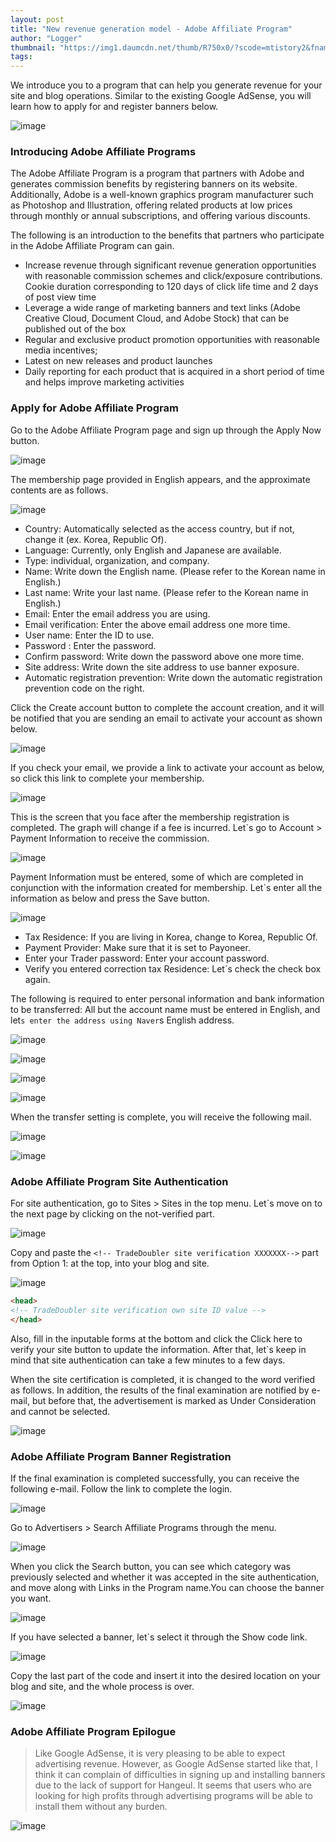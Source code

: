 ```yaml
---
layout: post
title: "New revenue generation model - Adobe Affiliate Program"
author: "Logger"
thumbnail: "https://img1.daumcdn.net/thumb/R750x0/?scode=mtistory2&fname=https%3A%2F%2Ft1.daumcdn.net%2Fcfile%2Ftistory%2F2456564D58C2729A27"
tags: 
---
```



We introduce you to a program that can help you generate revenue for your site and blog operations. Similar to the existing Google AdSense, you will learn how to apply for and register banners below.

![image](https://t1.daumcdn.net/cfile/tistory/2456564D58C2729A27)

### Introducing Adobe Affiliate Programs

The Adobe Affiliate Program is a program that partners with Adobe and generates commission benefits by registering banners on its website. Additionally, Adobe is a well-known graphics program manufacturer such as Photoshop and Illustration, offering related products at low prices through monthly or annual subscriptions, and offering various discounts.

The following is an introduction to the benefits that partners who participate in the Adobe Affiliate Program can gain.

- Increase revenue through significant revenue generation opportunities with reasonable commission schemes and click/exposure contributions. Cookie duration corresponding to 120 days of click life time and 2 days of post view time
- Leverage a wide range of marketing banners and text links (Adobe Creative Cloud, Document Cloud, and Adobe Stock) that can be published out of the box
- Regular and exclusive product promotion opportunities with reasonable media incentives;
- Latest on new releases and product launches
- Daily reporting for each product that is acquired in a short period of time and helps improve marketing activities

### Apply for Adobe Affiliate Program

Go to the Adobe Affiliate Program page and sign up through the Apply Now button.

![image](https://t1.daumcdn.net/cfile/tistory/2213514F58C27C612A)

The membership page provided in English appears, and the approximate contents are as follows.

![image](https://t1.daumcdn.net/cfile/tistory/242A034B58C289361C)

- Country: Automatically selected as the access country, but if not, change it (ex. Korea, Republic Of).
- Language: Currently, only English and Japanese are available.
- Type: individual, organization, and company.
- Name: Write down the English name. (Please refer to the Korean name in English.)
- Last name: Write your last name. (Please refer to the Korean name in English.)
- Email: Enter the email address you are using.
- Email verification: Enter the above email address one more time.
- User name: Enter the ID to use.
- Password : Enter the password.
- Confirm password: Write down the password above one more time.
- Site address: Write down the site address to use banner exposure.
- Automatic registration prevention: Write down the automatic registration prevention code on the right.

Click the Create account button to complete the account creation, and it will be notified that you are sending an email to activate your account as shown below.

![image](https://t1.daumcdn.net/cfile/tistory/25310F3858C2918519)

If you check your email, we provide a link to activate your account as below, so click this link to complete your membership.

![image](https://t1.daumcdn.net/cfile/tistory/233A754558C2A84507)

This is the screen that you face after the membership registration is completed. The graph will change if a fee is incurred. Let`s go to Account > Payment Information to receive the commission.

![image](https://t1.daumcdn.net/cfile/tistory/22223F4858C2BA0129)

Payment Information must be entered, some of which are completed in conjunction with the information created for membership. Let`s enter all the information as below and press the Save button.

![image](https://t1.daumcdn.net/cfile/tistory/272D933458C2BF951B)

- Tax Residence: If you are living in Korea, change to Korea, Republic Of.
- Payment Provider: Make sure that it is set to Payoneer.
- Enter your Trader password: Enter your account password.
- Verify you entered correction tax Residence: Let`s check the check box again.

The following is required to enter personal information and bank information to be transferred: All but the account name must be entered in English, and let`s enter the address using Naver`s English address.

![image](https://t1.daumcdn.net/cfile/tistory/276FA94358C2C4D012)

![image](https://t1.daumcdn.net/cfile/tistory/221B3F3E58C2C7A410)

![image](https://t1.daumcdn.net/cfile/tistory/2662B04658C2C84B07)

![image](https://t1.daumcdn.net/cfile/tistory/23013F4C58C2CB370E)

When the transfer setting is complete, you will receive the following mail.

![image](https://t1.daumcdn.net/cfile/tistory/242DD04E58C2CBA52B)

![image](https://t1.daumcdn.net/cfile/tistory/2202864E58C2D8FE22)

### Adobe Affiliate Program Site Authentication

For site authentication, go to Sites > Sites in the top menu. Let`s move on to the next page by clicking on the not-verified part.

![image](https://t1.daumcdn.net/cfile/tistory/2660153A58C2DA452C)

Copy and paste the `<!-- TradeDoubler site verification XXXXXXX-->` part from Option 1: at the top, into your blog and site.

![image](https://t1.daumcdn.net/cfile/tistory/212BA94758C2DD8226)

```html
<head>
<!-- TradeDoubler site verification own site ID value -->
</head>
```

Also, fill in the inputable forms at the bottom and click the Click here to verify your site button to update the information. After that, let`s keep in mind that site authentication can take a few minutes to a few days.

When the site certification is completed, it is changed to the word verified as follows. In addition, the results of the final examination are notified by e-mail, but before that, the advertisement is marked as Under Consideration and cannot be selected.

![image](https://t1.daumcdn.net/cfile/tistory/24204F3D58C2DED805)

### Adobe Affiliate Program Banner Registration

If the final examination is completed successfully, you can receive the following e-mail. Follow the link to complete the login.

![image](https://t1.daumcdn.net/cfile/tistory/2638A84F58C79E4230)

Go to Advertisers > Search Affiliate Programs through the menu.

![image](https://t1.daumcdn.net/cfile/tistory/2746434C58C79F0307)

When you click the Search button, you can see which category was previously selected and whether it was accepted in the site authentication, and move along with Links in the Program name.You can choose the banner you want.

![image](https://t1.daumcdn.net/cfile/tistory/2673AB4F58C79FA028)

If you have selected a banner, let`s select it through the Show code link.

![image](https://t1.daumcdn.net/cfile/tistory/2367574E58C7A10A24)

Copy the last part of the code and insert it into the desired location on your blog and site, and the whole process is over.

![image](https://t1.daumcdn.net/cfile/tistory/251AE84E58C7A12A23)

### Adobe Affiliate Program Epilogue

> Like Google AdSense, it is very pleasing to be able to expect advertising revenue. However, as Google AdSense started like that, I think it can complain of difficulties in signing up and installing banners due to the lack of support for Hangeul. It seems that users who are looking for high profits through advertising programs will be able to install them without any burden.

![image](https://t1.daumcdn.net/tistory_admin/assets/blog/tistory-c7dfbd168c0411053a6239c394b8e859c3a8ab47/blogs/image/extension/pdf.gif?_version_=tistory-c7dfbd168c0411053a6239c394b8e859c3a8ab47)